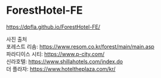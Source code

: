 # ForestHotel-FE

https://dpfla.github.io/ForestHotel-FE/

사진 출처<br>
포레스트 리솜: https://www.resom.co.kr/forest/main/main.asp <br>
파라디이스 시티: https://www.p-city.com/ <br>
신라호텔: https://www.shillahotels.com/index.do <br>
더 플라자: https://www.hoteltheplaza.com/kr/ <br>
